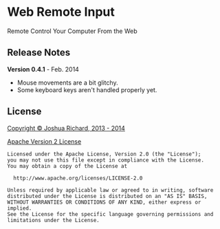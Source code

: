 # Web Remote Input

Remote Control Your Computer From the Web

## Release Notes

**Version 0.4.1** - Feb. 2014
 - Mouse movements are a bit glitchy.
 - Some keyboard keys aren't handled properly yet.

## License

[Copyright © Joshua Richard, 2013 - 2014](http://www.joshrichard.net)

[Apache Version 2 License](http://www.joshrichard.net/licenses/apache2)

    Licensed under the Apache License, Version 2.0 (the "License");
    you may not use this file except in compliance with the License.
    You may obtain a copy of the License at

      http://www.apache.org/licenses/LICENSE-2.0

    Unless required by applicable law or agreed to in writing, software
    distributed under the License is distributed on an "AS IS" BASIS,
    WITHOUT WARRANTIES OR CONDITIONS OF ANY KIND, either express or implied.
    See the License for the specific language governing permissions and
    limitations under the License.
